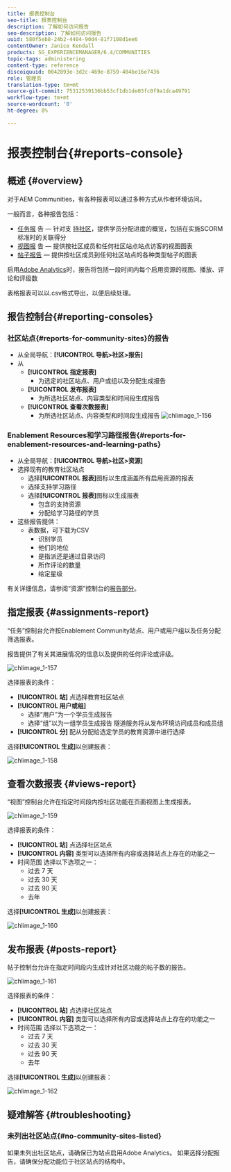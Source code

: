 ```yaml
---
title: 报表控制台
seo-title: 报表控制台
description: 了解如何访问报告
seo-description: 了解如何访问报告
uuid: 580f5eb8-24b2-4404-90d4-81f7108d1ee6
contentOwner: Janice Kendall
products: SG_EXPERIENCEMANAGER/6.4/COMMUNITIES
topic-tags: administering
content-type: reference
discoiquuid: 0042893e-3d2c-469e-8759-404be16e7436
role: 管理员
translation-type: tm+mt
source-git-commit: 75312539136bb53cf1db1de03fc0f9a1dca49791
workflow-type: tm+mt
source-wordcount: '0'
ht-degree: 0%

---
```



# 报表控制台{#reports-console}

## 概述 {#overview}

对于AEM Communities，有各种报表可以通过多种方式从作者环境访问。

一般而言，各种报告包括：

* [任务报](#assignments-report) 告 — 针对支 [持社区](overview.md#enablement-community)，提供学员分配进度的概览，包括在实施SCORM标准时的关联得分
* [视图报](#views-report) 告 — 提供按社区成员和任何社区站点站点访客的视图图表
* [帖子报告](#posts-report)  — 提供按社区成员到任何社区站点的各种类型帖子的图表

启用[Adobe Analytics](sites-console.md#analytics)时，报告将包括一段时间内每个启用资源的视图、播放、评论和评级数

表格报表可以以.csv格式导出，以便后续处理。

## 报告控制台{#reporting-consoles}

### 社区站点{#reports-for-community-sites}的报告

* 从全局导航：**[!UICONTROL 导航>社区>报告]**
* 从
   * **[!UICONTROL 指定报表]**
      * 为选定的社区站点、用户或组以及分配生成报告
   * **[!UICONTROL 发布报表]**
      * 为所选社区站点、内容类型和时间段生成报告
   * **[!UICONTROL 查看次数报表]**
      * 为所选社区站点、内容类型和时间段生成报告
         ![chlimage_1-156](assets/chlimage_1-156.png)

### Enablement Resources和学习路径报告{#reports-for-enablement-resources-and-learning-paths}

* 从全局导航：**[!UICONTROL 导航>社区>资源]**
* 选择现有的教育社区站点
   * 选择&#x200B;**[!UICONTROL 报表]**&#x200B;图标以生成涵盖所有启用资源的报表
   * 选择支持学习路径
   * 选择&#x200B;**[!UICONTROL 报表]**&#x200B;图标以生成报表
      * 包含的支持资源
      * 分配给学习路径的学员
* 这些报告提供：
   * 表数据，可下载为CSV
      * 识别学员
      * 他们的地位
      * 是指派还是通过目录访问
      * 所作评论的数量
      * 给定星级

有关详细信息，请参阅“资源”控制台的[报告部分](resources.md#report)。

## 指定报表 {#assignments-report}

“任务”控制台允许按Enablement Community站点、用户或用户组以及任务分配筛选报表。

报告提供了有关其进展情况的信息以及提供的任何评论或评级。

![chlimage_1-157](assets/chlimage_1-157.png)

选择报表的条件：

* **[!UICONTROL 站]**
点选择教育社区站点
* **[!UICONTROL 用户或组]**
   * 选择“用户”为一个学员生成报告
   * 选择“组”以为一组学员生成报告
隧道服务将从发布环境访问成员和成员组
* **[!UICONTROL 分]**
配从分配给选定学员的教育资源中进行选择

选择&#x200B;**[!UICONTROL 生成]**&#x200B;以创建报表：

![chlimage_1-158](assets/chlimage_1-158.png)

## 查看次数报表 {#views-report}

“视图”控制台允许在指定时间段内按社区功能在页面视图上生成报表。

![chlimage_1-159](assets/chlimage_1-159.png)

选择报表的条件：

* **[!UICONTROL 站]**
点选择社区站点
* **[!UICONTROL 内容]**
类型可以选择所有内容或选择站点上存在的功能之一
* 时间范围
选择以下选项之一：
   * 过去 7 天
   * 过去 30 天
   * 过去 90 天
   * 去年

选择&#x200B;**[!UICONTROL 生成]**&#x200B;以创建报表：

![chlimage_1-160](assets/chlimage_1-160.png)

## 发布报表 {#posts-report}

帖子控制台允许在指定时间段内生成针对社区功能的帖子数的报告。

![chlimage_1-161](assets/chlimage_1-161.png)

选择报表的条件：

* **[!UICONTROL 站]**
点选择社区站点
* **[!UICONTROL 内容]**
类型可以选择所有内容或选择站点上存在的功能之一
* 时间范围
选择以下选项之一：
   * 过去 7 天
   * 过去 30 天
   * 过去 90 天
   * 去年

选择&#x200B;**[!UICONTROL 生成]**&#x200B;以创建报表：

![chlimage_1-162](assets/chlimage_1-162.png)

## 疑难解答 {#troubleshooting}

### 未列出社区站点{#no-community-sites-listed}

如果未列出社区站点，请确保已为站点启用Adobe Analytics。 如果选择分配报告，请确保分配功能位于社区站点的结构中。
